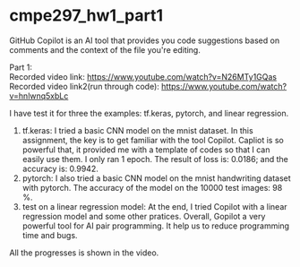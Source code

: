 # cmpe297_hw1_part1

GitHub Copilot is an AI tool that provides you code suggestions based on comments and the context of the file you're editing.<br />

Part 1: <br />
Recorded video link: https://www.youtube.com/watch?v=N26MTy1GQas <br />
Recorded video link2(run through code): https://www.youtube.com/watch?v=hnlwnq5xbLc <br />

I have test it for three the examples: tf.keras, pytorch, and linear regression. <br />
  1. tf.keras: I tried a basic CNN model on the mnist dataset. In this assignment, the key is to get familiar with the tool Copilot. Capliot is so powerful that, it provided me with a template of codes so that I can easily use them. I only ran 1 epoch. The result of loss is: 0.0186; and the accuracy is: 0.9942. <br />
  2. pytorch: I also tried a basic CNN model on the mnist handwriting dataset with pytorch. The accuracy of the model on the 10000 test images: 98 %.  <br />
  3. test on a linear regression model: At the end, I tried Copilot with a linear regression model and some other pratices. Overall, Gopilot a very powerful tool for AI pair programming. It help us to reduce programming time and bugs. <br />
  
All the progresses is shown in the video. <br />

